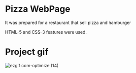 

<h1>Pizza WebPage</h1>


<p>It was prepared for a restaurant that sell pizza and hamburger</p>

<p>HTML-5 and CSS-3 features were used.</p>




<h1>Project gif</h1>

![ezgif com-optimize (14)](https://github.com/nazanyilmaz/Pizza-Webpage/assets/147782488/8b1de622-02f3-4a6b-a5de-5b677be696e3)













